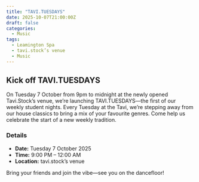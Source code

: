 ```yaml
---
title: "TAVI.TUESDAYS"
date: 2025-10-07T21:00:00Z
draft: false
categories:
  - Music
tags:
  - Leamington Spa
  - tavi.stock’s venue
  - Music
---
```


## Kick off TAVI.TUESDAYS

On Tuesday 7 October from 9pm to midnight at the newly opened Tavi.Stock’s venue, we’re launching TAVI.TUESDAYS—the first of our weekly student nights. Every Tuesday at the Tavi, we’re stepping away from our house classics to bring a mix of your favourite genres. Come help us celebrate the start of a new weekly tradition.

### Details
- **Date:** Tuesday 7 October 2025
- **Time:** 9:00 PM – 12:00 AM
- **Location:** tavi.stock’s venue

Bring your friends and join the vibe—see you on the dancefloor!